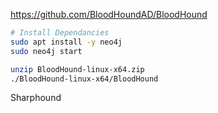 
https://github.com/BloodHoundAD/BloodHound

```bash
# Install Dependancies
sudo apt install -y neo4j
sudo neo4j start

unzip BloodHound-linux-x64.zip
./BloodHound-linux-x64/BloodHound


```

Sharphound